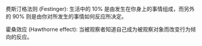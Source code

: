 
费斯汀格法则 (Festinger):
生活中的 10% 是由发生在你身上的事情组成，而另外的 90% 则是由你对所发生的事情如何反应所决定。

霍桑效应 (Hawthorne effect):
当被观察者知道自己成为被观察对象而改变行为倾向的反应。
